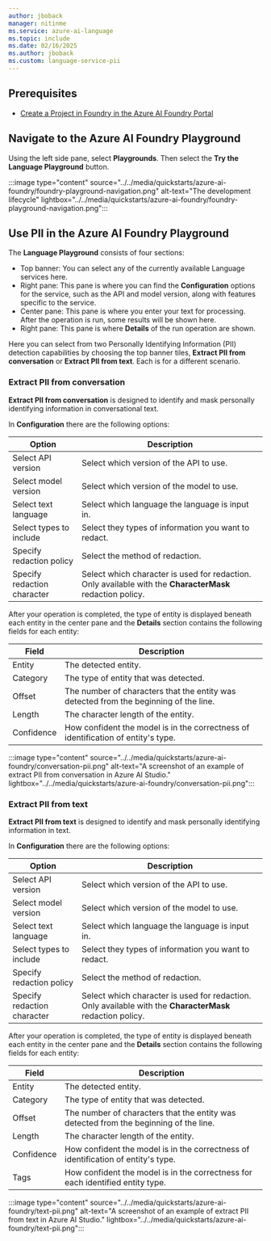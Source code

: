 ```yaml
---
author: jboback
manager: nitinme
ms.service: azure-ai-language
ms.topic: include
ms.date: 02/16/2025
ms.author: jboback
ms.custom: language-service-pii
---
```


## Prerequisites

* [Create a Project in Foundry in the Azure AI Foundry Portal](../../../../../ai-studio/how-to/create-projects.md)

## Navigate to the Azure AI Foundry Playground

Using the left side pane, select **Playgrounds**. Then select the **Try the Language Playground** button.

:::image type="content" source="../../media/quickstarts/azure-ai-foundry/foundry-playground-navigation.png" alt-text="The development lifecycle" lightbox="../../media/quickstarts/azure-ai-foundry/foundry-playground-navigation.png":::

## Use PII in the Azure AI Foundry Playground

The **Language Playground** consists of four sections:

* Top banner: You can select any of the currently available Language services here.
* Right pane: This pane is where you can find the **Configuration** options for the service, such as the API and model version, along with features specific to the service.
* Center pane: This pane is where you enter your text for processing. After the operation is run, some results will be shown here.
* Right pane: This pane is where **Details** of the run operation are shown.

Here you can select from two Personally Identifying Information (PII) detection capabilities by choosing the top banner tiles, **Extract PII from conversation** or **Extract PII from text**. Each is for a different scenario.

### Extract PII from conversation

**Extract PII from conversation** is designed to identify and mask personally identifying information in conversational text.

In **Configuration** there are the following options:

|Option              |Description                              |
|--------------------|-----------------------------------------|
|Select API version  | Select which version of the API to use.    |
|Select model version| Select which version of the model to use.|
|Select text language| Select which language the language is input in.|
|Select types to include| Select they types of information you want to redact.|
|Specify redaction policy| Select the method of redaction.|
|Specify redaction character| Select which character is used for redaction. Only available with the **CharacterMask** redaction policy.|

After your operation is completed, the type of entity is displayed beneath each entity in the center pane and the **Details** section contains the following fields for each entity:

|Field | Description                |
|------|----------------------------|
|Entity|The detected entity.|
|Category| The type of entity that was detected.|
|Offset| The number of characters that the entity was detected from the beginning of the line.|
|Length| The character length of the entity.|
|Confidence| How confident the model is in the correctness of identification of entity's type.|

:::image type="content" source="../../media/quickstarts/azure-ai-foundry/conversation-pii.png" alt-text="A screenshot of an example of extract PII from conversation in Azure AI Studio." lightbox="../../media/quickstarts/azure-ai-foundry/conversation-pii.png":::

### Extract PII from text

**Extract PII from text** is designed to identify and mask personally identifying information in text.

In **Configuration** there are the following options:

|Option              |Description                              |
|--------------------|-----------------------------------------|
|Select API version  | Select which version of the API to use.    |
|Select model version| Select which version of the model to use.|
|Select text language| Select which language the language is input in.|
|Select types to include| Select they types of information you want to redact.|
|Specify redaction policy| Select the method of redaction.|
|Specify redaction character| Select which character is used for redaction. Only available with the **CharacterMask** redaction policy.|

After your operation is completed, the type of entity is displayed beneath each entity in the center pane and the **Details** section contains the following fields for each entity:

|Field | Description                |
|------|----------------------------|
|Entity|The detected entity.|
|Category| The type of entity that was detected.|
|Offset| The number of characters that the entity was detected from the beginning of the line.|
|Length| The character length of the entity.|
|Confidence| How confident the model is in the correctness of identification of entity's type.|
|Tags| How confident the model is in the correctness for each identified entity type.|

:::image type="content" source="../../media/quickstarts/azure-ai-foundry/text-pii.png" alt-text="A screenshot of an example of extract PII from text in Azure AI Studio." lightbox="../../media/quickstarts/azure-ai-foundry/text-pii.png":::

